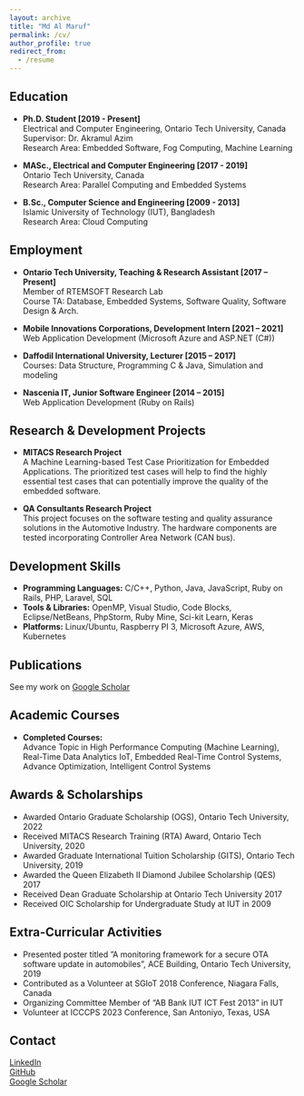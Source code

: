```yaml
---
layout: archive
title: "Md Al Maruf"
permalink: /cv/
author_profile: true
redirect_from:
  - /resume
---
```


<!-- {% include base_path %} -->


<!-- ---
layout: page
title: "Curriculum Vitae"
permalink: /cv/
--- -->

## Education

* **Ph.D. Student [2019 - Present]**\
  Electrical and Computer Engineering, Ontario Tech University, Canada\
  Supervisor: Dr. Akramul Azim\
  Research Area: Embedded Software, Fog Computing, Machine Learning

* **MASc., Electrical and Computer Engineering [2017 - 2019]**\
  Ontario Tech University, Canada\
  Research Area: Parallel Computing and Embedded Systems

* **B.Sc., Computer Science and Engineering [2009 - 2013]**\
  Islamic University of Technology (IUT), Bangladesh\
  Research Area: Cloud Computing

## Employment

* **Ontario Tech University, Teaching & Research Assistant [2017 – Present]**\
  Member of RTEMSOFT Research Lab\
  Course TA: Database, Embedded Systems, Software Quality, Software Design & Arch.

* **Mobile Innovations Corporations, Development Intern [2021 – 2021]**\
  Web Application Development (Microsoft Azure and ASP.NET (C#))

* **Daffodil International University, Lecturer [2015 – 2017]**\
  Courses: Data Structure, Programming C & Java, Simulation and modeling

* **Nascenia IT, Junior Software Engineer [2014 – 2015]**\
  Web Application Development (Ruby on Rails)

## Research & Development Projects

* **MITACS Research Project**\
  A Machine Learning-based Test Case Prioritization for Embedded Applications. The prioritized test cases will help to find the highly essential test cases that can potentially improve the quality of the embedded software.

* **QA Consultants Research Project**\
  This project focuses on the software testing and quality assurance solutions in the Automotive Industry. The hardware components are tested incorporating Controller Area Network (CAN bus).

## Development Skills

* **Programming Languages:** C/C++, Python, Java, JavaScript, Ruby on Rails, PHP, Laravel, SQL
* **Tools & Libraries:** OpenMP, Visual Studio, Code Blocks, Eclipse/NetBeans, PhpStorm, Ruby Mine, Sci-kit Learn, Keras
* **Platforms:** Linux/Ubuntu, Raspberry PI 3, Microsoft Azure, AWS, Kubernetes

## Publications

See my work on [Google Scholar](https://scholar.google.com/citations?user=RbU1B7QAAAAJ&hl=en)

## Academic Courses

* **Completed Courses:**\
  Advance Topic in High Performance Computing (Machine Learning), Real-Time Data Analytics IoT, Embedded Real-Time Control Systems, Advance Optimization, Intelligent Control Systems

## Awards & Scholarships

* Awarded Ontario Graduate Scholarship (OGS), Ontario Tech University, 2022
* Received MITACS Research Training (RTA) Award, Ontario Tech University, 2020
* Awarded Graduate International Tuition Scholarship (GITS), Ontario Tech University, 2019
* Awarded the Queen Elizabeth II Diamond Jubilee Scholarship (QES) 2017
* Received Dean Graduate Scholarship at Ontario Tech University 2017
* Received OIC Scholarship for Undergraduate Study at IUT in 2009

## Extra-Curricular Activities

* Presented poster titled ”A monitoring framework for a secure OTA software update in automobiles”, ACE Building, Ontario Tech University, 2019
* Contributed as a Volunteer at SGIoT 2018 Conference, Niagara Falls, Canada
* Organizing Committee Member of “AB Bank IUT ICT Fest 2013” in IUT
* Volunteer at ICCCPS 2023 Conference, San Antoniyo, Texas, USA

## Contact
[LinkedIn](https://www.linkedin.com/in/almaruf09)\
[GitHub](https://github.com/mdalmaruf)\
[Google Scholar](https://scholar.google.com/citations?user=RbU1B7QAAAAJ&hl=en)




<!-- Education
======
* B.S. in GitHub, GitHub University, 2012
* M.S. in Jekyll, GitHub University, 2014
* Ph.D in Version Control Theory, GitHub University, 2018 (expected)

Work experience
======
* Summer 2015: Research Assistant
  * Github University
  * Duties included: Tagging issues
  * Supervisor: Professor Git

* Fall 2015: Research Assistant
  * Github University
  * Duties included: Merging pull requests
  * Supervisor: Professor Hub
  
Skills
======
* Skill 1
* Skill 2
  * Sub-skill 2.1
  * Sub-skill 2.2
  * Sub-skill 2.3
* Skill 3

Publications
======
  <ul>{% for post in site.publications %}
    {% include archive-single-cv.html %}
  {% endfor %}</ul>
  
Talks
======
  <ul>{% for post in site.talks %}
    {% include archive-single-talk-cv.html %}
  {% endfor %}</ul>
  
Teaching
======
  <ul>{% for post in site.teaching %}
    {% include archive-single-cv.html %}
  {% endfor %}</ul>
  
Service and leadership
======
* Currently signed in to 43 different slack teams
 -->
